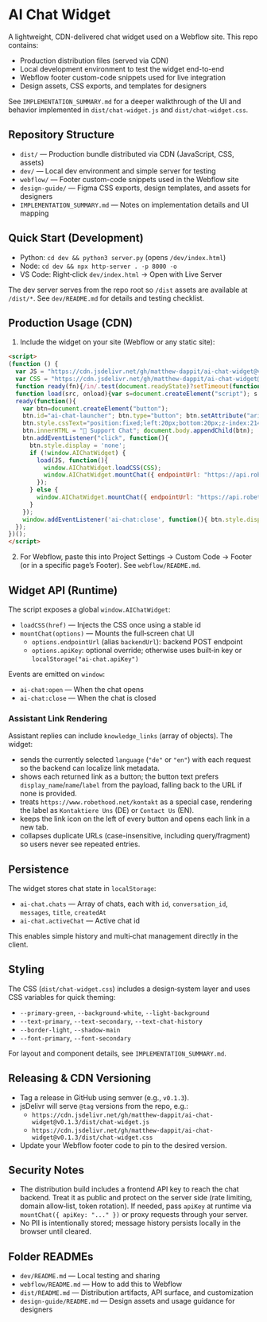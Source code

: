 # AI Chat Widget

A lightweight, CDN-delivered chat widget used on a Webflow site. This repo contains:

- Production distribution files (served via CDN)
- Local development environment to test the widget end-to-end
- Webflow footer custom-code snippets used for live integration
- Design assets, CSS exports, and templates for designers

See `IMPLEMENTATION_SUMMARY.md` for a deeper walkthrough of the UI and behavior implemented in `dist/chat-widget.js` and `dist/chat-widget.css`.

## Repository Structure

- `dist/` — Production bundle distributed via CDN (JavaScript, CSS, assets)
- `dev/` — Local dev environment and simple server for testing
- `webflow/` — Footer custom-code snippets used in the Webflow site
- `design-guide/` — Figma CSS exports, design templates, and assets for designers
- `IMPLEMENTATION_SUMMARY.md` — Notes on implementation details and UI mapping

## Quick Start (Development)

- Python: `cd dev && python3 server.py` (opens `/dev/index.html`)
- Node: `cd dev && npx http-server . -p 8000 -o`
- VS Code: Right‑click `dev/index.html` → Open with Live Server

The dev server serves from the repo root so `/dist` assets are available at `/dist/*`. See `dev/README.md` for details and testing checklist.

## Production Usage (CDN)

1) Include the widget on your site (Webflow or any static site):

```html
<script>
(function () {
  var JS = "https://cdn.jsdelivr.net/gh/matthew-dappit/ai-chat-widget@v0.1.2/dist/chat-widget.js";
  var CSS = "https://cdn.jsdelivr.net/gh/matthew-dappit/ai-chat-widget@v0.1.2/dist/chat-widget.css";
  function ready(fn){/in/.test(document.readyState)?setTimeout(function(){ready(fn)},9):fn()}
  function load(src, onload){var s=document.createElement("script"); s.src=src; s.async=true; s.onload=onload; document.head.appendChild(s)}
  ready(function(){
    var btn=document.createElement("button");
    btn.id="ai-chat-launcher"; btn.type="button"; btn.setAttribute("aria-label","Open support chat");
    btn.style.cssText="position:fixed;left:20px;bottom:20px;z-index:2147483647;padding:14px 18px;border-radius:50px;border:0;cursor:pointer;background:#4a5d23;color:white;font-weight:600;box-shadow:0 4px 16px rgba(74,93,35,0.3);";
    btn.innerHTML = "💬 Support Chat"; document.body.appendChild(btn);
    btn.addEventListener("click", function(){
      btn.style.display = 'none';
      if (!window.AIChatWidget) {
        load(JS, function(){
          window.AIChatWidget.loadCSS(CSS);
          window.AIChatWidget.mountChat({ endpointUrl: "https://api.robethood.net/api:zwntye2i/ai_chats/website/matchi" });
        });
      } else {
        window.AIChatWidget.mountChat({ endpointUrl: "https://api.robethood.net/api:zwntye2i/ai_chats/website/matchi" });
      }
    });
    window.addEventListener('ai-chat:close', function(){ btn.style.display = '' });
  });
})();
</script>
```

2) For Webflow, paste this into Project Settings → Custom Code → Footer (or in a specific page’s Footer). See `webflow/README.md`.

## Widget API (Runtime)

The script exposes a global `window.AIChatWidget`:

- `loadCSS(href)` — Injects the CSS once using a stable id
- `mountChat(options)` — Mounts the full‑screen chat UI
  - `options.endpointUrl` (alias `backendUrl`): backend POST endpoint
  - `options.apiKey`: optional override; otherwise uses built‑in key or `localStorage("ai-chat.apiKey")`

Events are emitted on `window`:

- `ai-chat:open` — When the chat opens
- `ai-chat:close` — When the chat is closed

### Assistant Link Rendering

Assistant replies can include `knowledge_links` (array of objects). The widget:

- sends the currently selected `language` (`"de"` or `"en"`) with each request so the backend can localize link metadata.
- shows each returned link as a button; the button text prefers `display_name`/`name`/`label` from the payload, falling back to the URL if none is provided.
- treats `https://www.robethood.net/kontakt` as a special case, rendering the label as `Kontaktiere Uns` (DE) or `Contact Us` (EN).
- keeps the link icon on the left of every button and opens each link in a new tab.
- collapses duplicate URLs (case-insensitive, including query/fragment) so users never see repeated entries.

## Persistence

The widget stores chat state in `localStorage`:

- `ai-chat.chats` — Array of chats, each with `id`, `conversation_id`, `messages`, `title`, `createdAt`
- `ai-chat.activeChat` — Active chat id

This enables simple history and multi‑chat management directly in the client.

## Styling

The CSS (`dist/chat-widget.css`) includes a design‑system layer and uses CSS variables for quick theming:

- `--primary-green`, `--background-white`, `--light-background`
- `--text-primary`, `--text-secondary`, `--text-chat-history`
- `--border-light`, `--shadow-main`
- `--font-primary`, `--font-secondary`

For layout and component details, see `IMPLEMENTATION_SUMMARY.md`.

## Releasing & CDN Versioning

- Tag a release in GitHub using semver (e.g., `v0.1.3`).
- jsDelivr will serve `@tag` versions from the repo, e.g.:
  - `https://cdn.jsdelivr.net/gh/matthew-dappit/ai-chat-widget@v0.1.3/dist/chat-widget.js`
  - `https://cdn.jsdelivr.net/gh/matthew-dappit/ai-chat-widget@v0.1.3/dist/chat-widget.css`
- Update your Webflow footer code to pin to the desired version.

## Security Notes

- The distribution build includes a frontend API key to reach the chat backend. Treat it as public and protect on the server side (rate limiting, domain allow‑list, token rotation). If needed, pass `apiKey` at runtime via `mountChat({ apiKey: "..." })` or proxy requests through your server.
- No PII is intentionally stored; message history persists locally in the browser until cleared.

## Folder READMEs

- `dev/README.md` — Local testing and sharing
- `webflow/README.md` — How to add this to Webflow
- `dist/README.md` — Distribution artifacts, API surface, and customization
- `design-guide/README.md` — Design assets and usage guidance for designers
